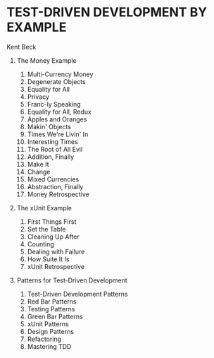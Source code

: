 # TEST-DRIVEN DEVELOPMENT BY EXAMPLE

Kent Beck

1. The Money Example
    1. Multi-Currency Money
    2. Degenerate Objects
    3. Equality for All
    4. Privacy
    5. Franc-ly Speaking
    6. Equality for All, Redux
    7. Apples and Oranges
    8. Makin' Objects
    9. Times We're Livin' In
    10. Interesting Times
    11. The Root of All Evil
    12. Addition, Finally
    13. Make It
    14. Change
    15. Mixed Currencies
    16. Abstraction, Finally
    17. Money Retrospective

2. The xUnit Example
    1. First Things First
    2. Set the Table
    3. Cleaning Up After
    4. Counting
    5. Dealing with Failure
    6. How Suite It Is
    7. xUnit Retrospective

3. Patterns for Test-Driven Development
    1. Test-Driven Development Patterns
    2. Red Bar Patterns
    3. Testing Patterns
    4. Green Bar Patterns
    5. xUnit Patterns
    6. Design Patterns
    7. Refactoring
    8. Mastering TDD
